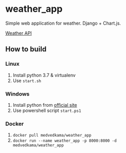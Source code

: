 # weather_app
Simple web application for weather. Django + Chart.js. 

[Weather API](https://openweathermap.org/)
## How to build
### Linux
1. Install python 3.7 & virtualenv
2. Use `start.sh`

### Windows
1. Install python from [official site](https://www.python.org/downloads/)
2. Use powershell script `start.ps1`

### Docker
1. `docker pull medvedkama/weather_app`
2. `docker run --name weather_app -p 8000:8000 -d medvedkama/weather_app`
